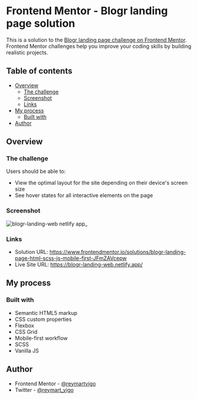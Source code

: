 # Frontend Mentor - Blogr landing page solution

This is a solution to the [Blogr landing page challenge on Frontend Mentor](https://www.frontendmentor.io/challenges/blogr-landing-page-EX2RLAApP). Frontend Mentor challenges help you improve your coding skills by building realistic projects. 

## Table of contents

- [Overview](#overview)
  - [The challenge](#the-challenge)
  - [Screenshot](#screenshot)
  - [Links](#links)
- [My process](#my-process)
  - [Built with](#built-with)
- [Author](#author)


## Overview

### The challenge

Users should be able to:

- View the optimal layout for the site depending on their device's screen size
- See hover states for all interactive elements on the page

### Screenshot

![blogr-landing-web netlify app_](https://user-images.githubusercontent.com/111113305/215299807-240106b6-cb3d-403a-a6ae-4376e8e98916.png)

### Links

- Solution URL: https://www.frontendmentor.io/solutions/blogr-landing-page-html-scss-js-mobile-first-JFmZAVcepw
- Live Site URL: https://blogr-landing-web.netlify.app/

## My process

### Built with

- Semantic HTML5 markup
- CSS custom properties
- Flexbox
- CSS Grid
- Mobile-first workflow
- SCSS 
- Vanilla JS


## Author

- Frontend Mentor - [@reymartvigo](https://www.frontendmentor.io/profile/reymartvigo)
- Twitter - [@reymart_vigo](https://www.twitter.com/reymart_vigo)



